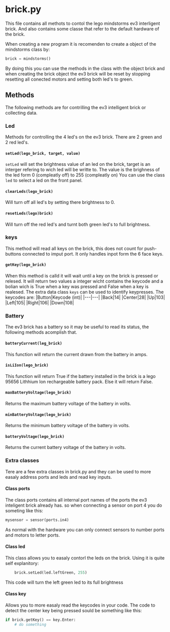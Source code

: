 # brick.py
This file contains all methots to contol the lego mindstorms ev3 interligent brick. And also contains some classe that refer to the default hardware of the brick. 

When creating a new program it is recomenden to create a object of the mindstorms class by:
```python
brick = mindstorms()
```
By doing this you can use the methods in the class with the object brick and when creating the brick object the ev3 brick will be reset by stopping resetting all conected motors and setting both led's to green.

## Methods
The following methods are for contrilling the ev3 intelligent brick or collecting data.

### Led
Methods for controlling the 4 led's on the ev3 brick. There are 2 green and 2 red led's.

#### `setLed(lego_brick, target, value)`
`setLed` will set the brightness value of an led on the brick, target is an interger refering to wich led will be writte to. The value is the brighness of the led form 0 (compleatly off) to 255 (compleatly on) You can use the class `led` to select a led on the front panel.

#### `clearLeds(lego_brick)`
Will turn off all led's by setting there brightness to 0.

#### `resetLeds(lego)brick)`
Will turn off the red led's and turnt both green led's to full brightness.

### keys
This method will read all keys on the brick, this does not count for push-buttons connected to imput port. It only handles inpot form the 6 face keys.

#### `getKey(lego_brick)`
When this method is calld it will wait until a key on the brick is pressed or relesed. It will return two values a integer wicht contains the keycode and a bolian wich is True when a key was pressed and False when a key is realesed. The extra data class `keys` can be used to identify keypresses.
The keycodes are:
|Button|Keycode (int)|
|---|---|
|Back|14|
|Center|28|
|Up|103|
|Left|105|
|Right|106|
|Down|108|

### Battery
The ev3 brick has a battery so it may be useful to read its status, the following methods acomplish that.

#### `batteryCurrent(leg_brick)`
This function will return the current drawn from the battery in amps.

#### `isLiIon(lego_brick)`
This function will return True if the battery installed in the brick is a lego 95656 Lithhium Ion rechargeable battery pack. Else it will return False.

#### `maxBatteryVoltage(lego_brick)`
Returns the maximum battery voltage of the battery in volts.

#### `minBatteryVoltage(lego_brick)`
Returns the minimum battery voltage of the battery in volts.

#### `batteryVoltage(lego_brick)`
Returns the current battery voltage of the battery in volts.

### Extra classes
Tere are a few extra classes in brick.py and they can be used to more easaly address ports and leds and read key inputs.

#### Class ports
The class ports contains all internal port names of the ports the ev3 inteligent brick already has. so when connecting a sensor on port 4 you do someting like this:
```python
mysensor = sensor(ports.in4)
```
As normal with the hardware you can only connect sensors to number ports and motors to letter ports.

#### Class led
This class allows you to easaly contorl the leds on the brick. Using it is quite self explanitory:
```python
    brick.setLed(led.leftGreen, 255)
```
This code will turn the left green led to its full brightness

#### Class key
Allows you to more easaly read the keycodes in your code. The code to detect the center key being pressed sould be something like this:
```python
if brick.getKey() == key.Enter:
    # do something
```
